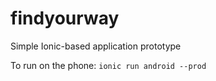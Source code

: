 # findyourway
Simple Ionic-based application prototype

To run on the phone: `ionic run android --prod`
